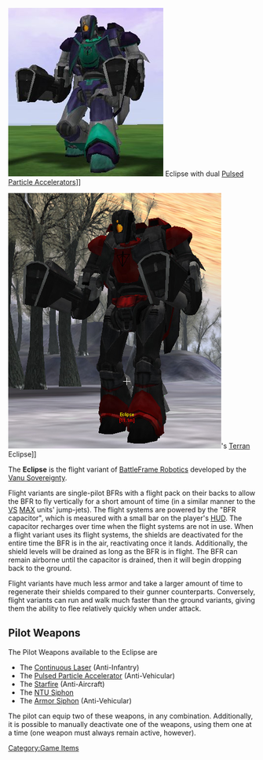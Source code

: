 ![](../images/VS_Eclipse.jpg "fig:VS_Eclipse.jpg") Eclipse with dual [Pulsed
Particle Accelerators](<Pulsed_Particle_Accelerator_(BFR)>)\]\]

![](../images/Eclipse.jpg "fig:Eclipse.jpg")'s [Terran](../etc/Terran_Republic.md) Eclipse\]\]

The **Eclipse** is the flight variant of [BattleFrame
Robotics](BattleFrame_Robotics.md) developed by the [Vanu
Sovereignty](../etc/Vanu_Sovereignty.md).

Flight variants are single-pilot BFRs with a flight pack on their backs
to allow the BFR to fly vertically for a short amount of time (in a
similar manner to the [VS](../etc/Vanu_Sovereignty.md) [MAX](../items/Mechanized_Assault_Exo-Suit.md) units'
jump-jets). The flight systems are powered by the "BFR capacitor", which
is measured with a small bar on the player's [HUD](../etc/Heads-up_Display.md). The
capacitor recharges over time when the flight systems are not in use.
When a flight variant uses its flight systems, the shields are
deactivated for the entire time the BFR is in the air, reactivating once
it lands. Additionally, the shield levels will be drained as long as the
BFR is in flight. The BFR can remain airborne until the capacitor is
drained, then it will begin dropping back to the ground.

Flight variants have much less armor and take a larger amount of time to
regenerate their shields compared to their gunner counterparts.
Conversely, flight variants can run and walk much faster than the ground
variants, giving them the ability to flee relatively quickly when under
attack.

## **Pilot Weapons**

The Pilot Weapons available to the Eclipse are

- The [Continuous Laser](../weapons/Continuous_Laser.md) (Anti-Infantry)
- The [Pulsed Particle
  Accelerator](<Pulsed_Particle_Accelerator_(BFR)>)
  (Anti-Vehicular)
- The [Starfire](<Starfire_(BFR)>) (Anti-Aircraft)
- The [NTU Siphon](../weapons/NTU_Siphon.md)
- The [Armor Siphon](../weapons/Armor_Siphon.md) (Anti-Vehicular)

The pilot can equip two of these weapons, in any combination.
Additionally, it is possible to manually deactivate one of the weapons,
using them one at a time (one weapon must always remain active,
however).

[Category:Game Items](Category:Game_Items.md)
